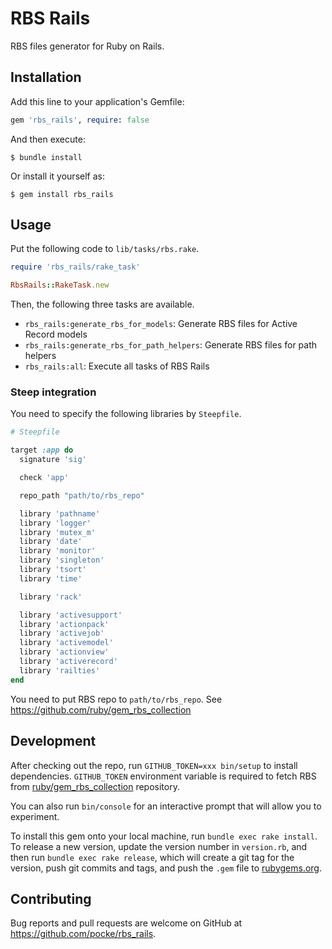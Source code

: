 # RBS Rails

RBS files generator for Ruby on Rails.

## Installation

Add this line to your application's Gemfile:

```ruby
gem 'rbs_rails', require: false
```

And then execute:

    $ bundle install

Or install it yourself as:

    $ gem install rbs_rails

## Usage

Put the following code to `lib/tasks/rbs.rake`.

```ruby
require 'rbs_rails/rake_task'

RbsRails::RakeTask.new
```

Then, the following three tasks are available.

* `rbs_rails:generate_rbs_for_models`: Generate RBS files for Active Record models
* `rbs_rails:generate_rbs_for_path_helpers`: Generate RBS files for path helpers
* `rbs_rails:all`: Execute all tasks of RBS Rails




### Steep integration

You need to specify the following libraries by `Steepfile`.

```ruby
# Steepfile

target :app do
  signature 'sig'

  check 'app'

  repo_path "path/to/rbs_repo"

  library 'pathname'
  library 'logger'
  library 'mutex_m'
  library 'date'
  library 'monitor'
  library 'singleton'
  library 'tsort'
  library 'time'

  library 'rack'

  library 'activesupport'
  library 'actionpack'
  library 'activejob'
  library 'activemodel'
  library 'actionview'
  library 'activerecord'
  library 'railties'
end
```

You need to put RBS repo to `path/to/rbs_repo`. See https://github.com/ruby/gem_rbs_collection

## Development

After checking out the repo, run `GITHUB_TOKEN=xxx bin/setup` to install dependencies.
`GITHUB_TOKEN` environment variable is required to fetch RBS from [ruby/gem_rbs_collection](https://github.com/ruby/gem_rbs_collection) repository.

You can also run `bin/console` for an interactive prompt that will allow you to experiment.

To install this gem onto your local machine, run `bundle exec rake install`. To release a new version, update the version number in `version.rb`, and then run `bundle exec rake release`, which will create a git tag for the version, push git commits and tags, and push the `.gem` file to [rubygems.org](https://rubygems.org).

## Contributing

Bug reports and pull requests are welcome on GitHub at https://github.com/pocke/rbs_rails.

